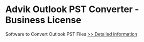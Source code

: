 # Advik Outlook PST Converter - Business License
Software to Convert Outlook PST Files
[>> Detailed information](https://secure.shareit.com/shareit/product.html?productid=300857071&affiliateid=200057808)